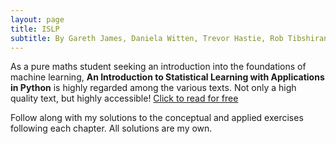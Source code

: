 ```yaml
---
layout: page
title: ISLP
subtitle: By Gareth James, Daniela Witten, Trevor Hastie, Rob Tibshirani, and Jonathan Taylor
---
```


As a pure maths student seeking an introduction into the foundations of machine learning, **An Introduction to Statistical Learning with Applications in Python** is highly regarded among the various texts. Not only a high quality text, but highly accessible! [Click to read for free](https://www.statlearning.com/)

Follow along with my solutions to the conceptual and applied exercises following each chapter. All solutions are my own.